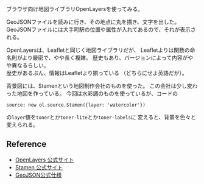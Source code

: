 ブラウザ向け地図ライブラリOpenLayersを使ってみる。

GeoJSONファイルを読みに行き、その地点に丸を描き、文字を出した。
GeoJSONファイルには大手町駅の位置や属性が入れてあるので、それが表示される。

OpenLayersは、Leafletと同じく地図ライブラリだが、
Leafletよりは関数の命名則がより厳密で、やや長く複雑。
歴史もあり、バージョンによって内容がやや異なるらしい。  
歴史があるぶん、情報はLeafletより揃っている
（どちらにせよ英語だが）。

背景図には、Stamenという地図制作会社のものを使った。
この会社は少し変わった地図を作っている。
今回は水彩調のものを使っているが、コードの

    source: new ol.source.Stamen({layer: 'watercolor'})
の`layer`値を`toner`とか`toner-lite`とか`toner-labels`に
変えると、背景を色々と変えられる。

## Reference
- [OpenLayers 公式サイト](https://openlayers.org/en/latest/doc/quickstart.html)
- [Stamen 公式サイト](http://maps.stamen.com/)
- [GeoJSON公式仕様](http://geojson.org/geojson-spec.html)
